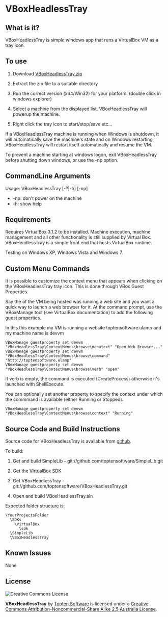﻿VBoxHeadlessTray
================

What is it?
-----------

VBoxHeadlessTray is simple windows app that runs a VirtualBox VM as a tray icon.
	
To use
------

1. Download [VBoxHeadlessTray.zip](http://www.toptensoftware.com/downloads/VBoxHeadlessTray.zip)

1. Extract the zip file to a suitable directory

2. Run the correct version (x64/Win32) for your platform. (double click in windows explorer)

3. Select a machine from the displayed list.  VBoxHeadlessTray will powerup the machine.

4. Right click the tray icon to start/stop/save etc...

If a VBoxHeadlessTray machine is running when Windows is shutdown, it will automatically 
save the machine's state and on Windows restarting, VBoxHeadlessTray will restart itself 
automatically and resume the VM.  

To prevent a machine starting at windows logon, exit VBoxHeadlessTray before shutting 
down windows, or use the -np option.


CommandLine Arguments
---------------------

Usage: VBoxHeadlessTray [-?|-h] [-np] <machinename>

* -np: don't power on the machine
* -h:  show help


Requirements
------------

Requires VirtualBox 3.1.2 to be installed.  Machine execution, machine management 
and all other functionality is still supplied by Virtual Box.  VBoxHeadlessTray is 
a simple front end that hosts VirtualBox runtime.

Testing on Windows XP, Windows Vista and Windows 7.  



Custom Menu Commands
--------------------

It is possible to customize the context menu that appears when clicking on the 
VBoxHeadlessTray tray icon.  This is done through VBox Guest Properties.

Say the of the VM being hosted was running a web site and you want a quick way to 
launch a web browser for it.  At the command prompt, use the VBoxManage tool (see 
VirtualBox documentation) to add the following guest properties.

In this this example my VM is running a website toptensoftware.ulamp and my machine 
name is devvm

	VBoxManage guestproperty set devvm "VBoxHeadlessTray\ContextMenus\browse\menutext" "Open Web Browser..."
	VBoxManage guestproperty set devvm "VBoxHeadlessTray\ContextMenus\browse\command" "http://toptensoftware.ulamp"
	VBoxManage guestproperty set devvm "VBoxHeadlessTray\ContextMenus\browse\verb" "open"

If verb is empty, the command is executed (CreateProcess) otherwise it's launched with 
ShellExecute.
	
You can optionally set another property to specify the context under which the 
commmand is available (either Running or Stopped).

	VBoxManage guestproperty set devvm "VBoxHeadlessTray\ContextMenus\browse\context" "Running"


Source Code and Build Instructions
---

Source code for VBoxHeadlessTray is available from [github](http://github.com/toptensoftware/VBoxHeadlessTray).

To build:

  1. Get and build SimpleLib - git://github.com/toptensoftware/SimpleLib.git

  2. Get the [VirtualBox SDK](http://download.virtualbox.org/virtualbox/vboxsdkdownload.html)
  
  3. Get VBoxHeadlessTray - git://github.com/toptensoftware/VBoxHeadlessTray.git
  
  4. Open and build VBoxHeadlessTray.sln

Expected folder structure is:

    \YourProjectsFolder
      \SDKs
        \VirtualBox
          \sdk
      \SimpleLib
      \VBoxHeadlessTray


Known Issues
------------

None


License
-------

![Creative Commons License](http://i.creativecommons.org/l/by-nc-sa/2.5/au/88x31.png)

**VBoxHeadlessTray** by [Topten Software](http://www.toptensoftware.com/VBoxHeadlessTray) is licensed under a [Creative Commons Attribution-Noncommercial-Share Alike 2.5 Australia License](http://creativecommons.org/licenses/by-nc-sa/2.5/au/).